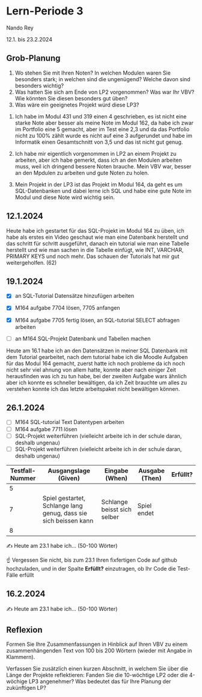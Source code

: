 # Lern-Periode 3

Nando Rey

12.1. bis 23.2.2024

## Grob-Planung

1. Wo stehen Sie mit Ihren Noten? In welchen Modulen waren Sie besonders stark; in welchen sind die ungenügend? Welche davon sind besonders wichtig?
2. Was hatten Sie sich am Ende von LP2 vorgenommen? Was war Ihr VBV? Wie könnten Sie diesen besonders gut üben?
3. Was wäre ein geeignetes Projekt würd diese LP3?

 1) Ich habe im Modul 431 und 319 einen 4 geschrieben, es ist nicht eine starke Note aber besser als meine Note im 
    Modul 162, da habe ich zwar im Portfolio eine 5 gemacht, aber im Test eine 2,3 und da das Portfolio nicht zu 
    100% zählt wurde es nicht auf eine 3 aufgerundet und habe im Informatik einen Gesamtschnitt von 3,5 und das ist nicht gut genug.

 2) Ich habe mir eigentlich vorgenommen in LP2 an einem Projekt zu arbeiten, aber ich habe gemerkt, dass ich an den Modulen arbeiten muss, weil ich dringend bessere Noten 
    brauche. Mein VBV war, besser an den Mpdulen zu arbeiten und gute Noten zu holen.

 3) Mein Projekt in der LP3 ist das Projekt im Modul 164, da geht es um SQL-Datenbanken und dabei lerne ich SQL und habe eine gute Note im Modul und diese Note wird wichtig 
    sein.

## 12.1.2024

Heute habe ich gestartet für das SQL-Projekt im Modul 164 zu üben, ich habe als erstes ein Video geschaut wie man eine Datenbank herstellt und das schritt für schritt ausgeführt, danach ein tutorial wie man eine Tabelle herstellt und wie man sachen in die Tabelle einfügt, wie INT, VARCHAR, PRIMARY KEYS und noch mehr. Das schauen der Tutorials hat mir gut weitergeholfen. (62)

## 19.1.2024

- [x] an SQL-Tutorial Datensätze hinzufügen arbeiten
- [x] M164 aufgabe 7704 lösen, 7705 anfangen
- [x] M164 aufgabe 7705 fertig lösen, an SQL-tutorial SELECT abfragen arbeiten
- [ ] an M164 SQL-Projekt Datenbank und Tabellen machen


Heute am 16.1 habe ich an den Datensätzen in meiner SQL Datenbank mit dem Tutorial gearbeitet, nach dem tutorial habe ich die Moodle Aufgaben für das Modul 164 gemacht, zuerst hatte ich noch probleme da ich noch nicht sehr viel ahnung von allem hatte, konnte aber nach einiger Zeit herausfinden was ich zu tun habe, bei der zweiten Aufgabe wars ähnlich aber ich konnte es schneller bewältigen, da ich Zeit brauchte um alles zu verstehen konnte ich das letzte arbeitspaket nicht bewältigen können.


## 26.1.2024

- [ ] M164 SQL-tutorial Text Datentypen arbeiten
- [ ] M164 aufgabe 7711 lösen
- [ ] SQL-Projekt weiterführen (vielleicht arbeite ich in der schule daran, deshalb ungenau)
- [ ] SQL-Projekt weiterführen (vielleicht arbeite ich in der schule daran, deshalb ungenau)

| Testfall-Nummer | Ausgangslage (Given) | Eingabe (When) | Ausgabe (Then) | Erfüllt? |
| --- | --- | --- | --- | --- |
| 5   |     |     |     |     |
| 7   | Spiel gestartet, Schlange lang genug, dass sie sich beissen kann | Schlange beisst sich selber | Spiel endet |     |
| 8   |     |     |     |     |

✍️ Heute am 23.1 habe ich... (50-100 Wörter)

☝️ Vergessen Sie nicht, bis zum 23.1 Ihren fixfertigen Code auf github hochzuladen, und in der Spalte **Erfüllt?** einzutragen, ob Ihr Code die Test-Fälle erfüllt

## 16.2.2024

✍️ Heute am 23.1 habe ich... (50-100 Wörter)

## Reflexion

Formen Sie Ihre Zusammenfassungen in Hinblick auf Ihren VBV zu einem zusammenhängenden Text von 100 bis 200 Wörtern (wieder mit Angabe in Klammern).

Verfassen Sie zusätzlich einen kurzen Abschnitt, in welchem Sie über die Länge der Projekte reflektieren: Fanden Sie die 10-wöchtige LP2 oder die 4-wöchige LP3 angenehmer? Was bedeutet das für Ihre Planung der zukünftigen LP?
